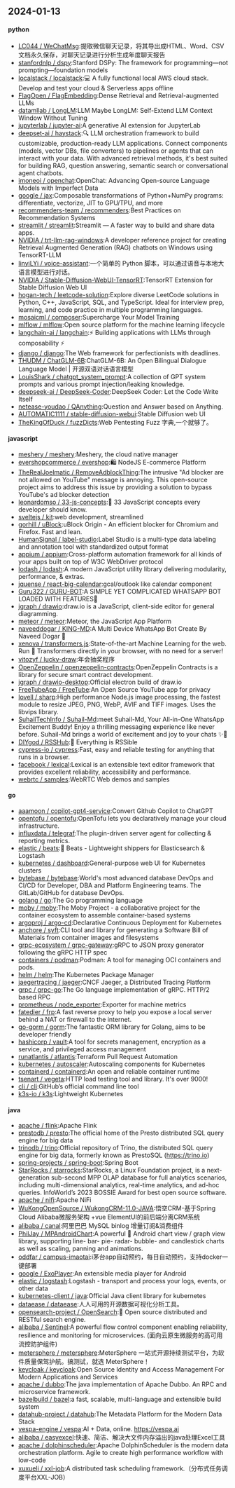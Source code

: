 ## 2024-01-13

#### python
* [LC044 / WeChatMsg](https://github.com/LC044/WeChatMsg):提取微信聊天记录，将其导出成HTML、Word、CSV文档永久保存，对聊天记录进行分析生成年度聊天报告
* [stanfordnlp / dspy](https://github.com/stanfordnlp/dspy):Stanford DSPy: The framework for programming—not prompting—foundation models
* [localstack / localstack](https://github.com/localstack/localstack):💻 A fully functional local AWS cloud stack. Develop and test your cloud & Serverless apps offline
* [FlagOpen / FlagEmbedding](https://github.com/FlagOpen/FlagEmbedding):Dense Retrieval and Retrieval-augmented LLMs
* [datamllab / LongLM](https://github.com/datamllab/LongLM):LLM Maybe LongLM: Self-Extend LLM Context Window Without Tuning
* [jupyterlab / jupyter-ai](https://github.com/jupyterlab/jupyter-ai):A generative AI extension for JupyterLab
* [deepset-ai / haystack](https://github.com/deepset-ai/haystack):🔍 LLM orchestration framework to build customizable, production-ready LLM applications. Connect components (models, vector DBs, file converters) to pipelines or agents that can interact with your data. With advanced retrieval methods, it's best suited for building RAG, question answering, semantic search or conversational agent chatbots.
* [imoneoi / openchat](https://github.com/imoneoi/openchat):OpenChat: Advancing Open-source Language Models with Imperfect Data
* [google / jax](https://github.com/google/jax):Composable transformations of Python+NumPy programs: differentiate, vectorize, JIT to GPU/TPU, and more
* [recommenders-team / recommenders](https://github.com/recommenders-team/recommenders):Best Practices on Recommendation Systems
* [streamlit / streamlit](https://github.com/streamlit/streamlit):Streamlit — A faster way to build and share data apps.
* [NVIDIA / trt-llm-rag-windows](https://github.com/NVIDIA/trt-llm-rag-windows):A developer reference project for creating Retrieval Augmented Generation (RAG) chatbots on Windows using TensorRT-LLM
* [linyiLYi / voice-assistant](https://github.com/linyiLYi/voice-assistant):一个简单的 Python 脚本，可以通过语音与本地大语言模型进行对话。
* [NVIDIA / Stable-Diffusion-WebUI-TensorRT](https://github.com/NVIDIA/Stable-Diffusion-WebUI-TensorRT):TensorRT Extension for Stable Diffusion Web UI
* [hogan-tech / leetcode-solution](https://github.com/hogan-tech/leetcode-solution):Explore diverse LeetCode solutions in Python, C++, JavaScript, SQL, and TypeScript. Ideal for interview prep, learning, and code practice in multiple programming languages.
* [mosaicml / composer](https://github.com/mosaicml/composer):Supercharge Your Model Training
* [mlflow / mlflow](https://github.com/mlflow/mlflow):Open source platform for the machine learning lifecycle
* [langchain-ai / langchain](https://github.com/langchain-ai/langchain):⚡ Building applications with LLMs through composability ⚡
* [django / django](https://github.com/django/django):The Web framework for perfectionists with deadlines.
* [THUDM / ChatGLM-6B](https://github.com/THUDM/ChatGLM-6B):ChatGLM-6B: An Open Bilingual Dialogue Language Model | 开源双语对话语言模型
* [LouisShark / chatgpt_system_prompt](https://github.com/LouisShark/chatgpt_system_prompt):A collection of GPT system prompts and various prompt injection/leaking knowledge.
* [deepseek-ai / DeepSeek-Coder](https://github.com/deepseek-ai/DeepSeek-Coder):DeepSeek Coder: Let the Code Write Itself
* [netease-youdao / QAnything](https://github.com/netease-youdao/QAnything):Question and Answer based on Anything.
* [AUTOMATIC1111 / stable-diffusion-webui](https://github.com/AUTOMATIC1111/stable-diffusion-webui):Stable Diffusion web UI
* [TheKingOfDuck / fuzzDicts](https://github.com/TheKingOfDuck/fuzzDicts):Web Pentesting Fuzz 字典,一个就够了。

#### javascript
* [meshery / meshery](https://github.com/meshery/meshery):Meshery, the cloud native manager
* [evershopcommerce / evershop](https://github.com/evershopcommerce/evershop):🛍️ NodeJS E-commerce Platform
* [TheRealJoelmatic / RemoveAdblockThing](https://github.com/TheRealJoelmatic/RemoveAdblockThing):The intrusive "Ad blocker are not allowed on YouTube" message is annoying. This open-source project aims to address this issue by providing a solution to bypass YouTube's ad blocker detection
* [leonardomso / 33-js-concepts](https://github.com/leonardomso/33-js-concepts):📜 33 JavaScript concepts every developer should know.
* [sveltejs / kit](https://github.com/sveltejs/kit):web development, streamlined
* [gorhill / uBlock](https://github.com/gorhill/uBlock):uBlock Origin - An efficient blocker for Chromium and Firefox. Fast and lean.
* [HumanSignal / label-studio](https://github.com/HumanSignal/label-studio):Label Studio is a multi-type data labeling and annotation tool with standardized output format
* [appium / appium](https://github.com/appium/appium):Cross-platform automation framework for all kinds of your apps built on top of W3C WebDriver protocol
* [lodash / lodash](https://github.com/lodash/lodash):A modern JavaScript utility library delivering modularity, performance, & extras.
* [jquense / react-big-calendar](https://github.com/jquense/react-big-calendar):gcal/outlook like calendar component
* [Guru322 / GURU-BOT](https://github.com/Guru322/GURU-BOT):A SIMPLE YET COMPLICATED WHATSAPP BOT LOADED WITH FEATURES🚩
* [jgraph / drawio](https://github.com/jgraph/drawio):draw.io is a JavaScript, client-side editor for general diagramming.
* [meteor / meteor](https://github.com/meteor/meteor):Meteor, the JavaScript App Platform
* [naveeddogar / KING-MD](https://github.com/naveeddogar/KING-MD):A Multi Device WhatsApp Bot Create By Naveed Dogar 🍁
* [xenova / transformers.js](https://github.com/xenova/transformers.js):State-of-the-art Machine Learning for the web. Run 🤗 Transformers directly in your browser, with no need for a server!
* [vitozyf / lucky-draw](https://github.com/vitozyf/lucky-draw):年会抽奖程序
* [OpenZeppelin / openzeppelin-contracts](https://github.com/OpenZeppelin/openzeppelin-contracts):OpenZeppelin Contracts is a library for secure smart contract development.
* [jgraph / drawio-desktop](https://github.com/jgraph/drawio-desktop):Official electron build of draw.io
* [FreeTubeApp / FreeTube](https://github.com/FreeTubeApp/FreeTube):An Open Source YouTube app for privacy
* [lovell / sharp](https://github.com/lovell/sharp):High performance Node.js image processing, the fastest module to resize JPEG, PNG, WebP, AVIF and TIFF images. Uses the libvips library.
* [SuhailTechInfo / Suhail-Md](https://github.com/SuhailTechInfo/Suhail-Md):meet Suhail-Md, Your All-in-One WhatsApp Excitement Buddy! Enjoy a thrilling messaging experience like never before. Suhail-Md brings a world of excitement and joy to your chats ✨🤖
* [DIYgod / RSSHub](https://github.com/DIYgod/RSSHub):🍰 Everything is RSSible
* [cypress-io / cypress](https://github.com/cypress-io/cypress):Fast, easy and reliable testing for anything that runs in a browser.
* [facebook / lexical](https://github.com/facebook/lexical):Lexical is an extensible text editor framework that provides excellent reliability, accessibility and performance.
* [webrtc / samples](https://github.com/webrtc/samples):WebRTC Web demos and samples

#### go
* [aaamoon / copilot-gpt4-service](https://github.com/aaamoon/copilot-gpt4-service):Convert Github Copilot to ChatGPT
* [opentofu / opentofu](https://github.com/opentofu/opentofu):OpenTofu lets you declaratively manage your cloud infrastructure.
* [influxdata / telegraf](https://github.com/influxdata/telegraf):The plugin-driven server agent for collecting & reporting metrics.
* [elastic / beats](https://github.com/elastic/beats):🐠 Beats - Lightweight shippers for Elasticsearch & Logstash
* [kubernetes / dashboard](https://github.com/kubernetes/dashboard):General-purpose web UI for Kubernetes clusters
* [bytebase / bytebase](https://github.com/bytebase/bytebase):World's most advanced database DevOps and CI/CD for Developer, DBA and Platform Engineering teams. The GitLab/GitHub for database DevOps.
* [golang / go](https://github.com/golang/go):The Go programming language
* [moby / moby](https://github.com/moby/moby):The Moby Project - a collaborative project for the container ecosystem to assemble container-based systems
* [argoproj / argo-cd](https://github.com/argoproj/argo-cd):Declarative Continuous Deployment for Kubernetes
* [anchore / syft](https://github.com/anchore/syft):CLI tool and library for generating a Software Bill of Materials from container images and filesystems
* [grpc-ecosystem / grpc-gateway](https://github.com/grpc-ecosystem/grpc-gateway):gRPC to JSON proxy generator following the gRPC HTTP spec
* [containers / podman](https://github.com/containers/podman):Podman: A tool for managing OCI containers and pods.
* [helm / helm](https://github.com/helm/helm):The Kubernetes Package Manager
* [jaegertracing / jaeger](https://github.com/jaegertracing/jaeger):CNCF Jaeger, a Distributed Tracing Platform
* [grpc / grpc-go](https://github.com/grpc/grpc-go):The Go language implementation of gRPC. HTTP/2 based RPC
* [prometheus / node_exporter](https://github.com/prometheus/node_exporter):Exporter for machine metrics
* [fatedier / frp](https://github.com/fatedier/frp):A fast reverse proxy to help you expose a local server behind a NAT or firewall to the internet.
* [go-gorm / gorm](https://github.com/go-gorm/gorm):The fantastic ORM library for Golang, aims to be developer friendly
* [hashicorp / vault](https://github.com/hashicorp/vault):A tool for secrets management, encryption as a service, and privileged access management
* [runatlantis / atlantis](https://github.com/runatlantis/atlantis):Terraform Pull Request Automation
* [kubernetes / autoscaler](https://github.com/kubernetes/autoscaler):Autoscaling components for Kubernetes
* [containerd / containerd](https://github.com/containerd/containerd):An open and reliable container runtime
* [tsenart / vegeta](https://github.com/tsenart/vegeta):HTTP load testing tool and library. It's over 9000!
* [cli / cli](https://github.com/cli/cli):GitHub’s official command line tool
* [k3s-io / k3s](https://github.com/k3s-io/k3s):Lightweight Kubernetes

#### java
* [apache / flink](https://github.com/apache/flink):Apache Flink
* [prestodb / presto](https://github.com/prestodb/presto):The official home of the Presto distributed SQL query engine for big data
* [trinodb / trino](https://github.com/trinodb/trino):Official repository of Trino, the distributed SQL query engine for big data, formerly known as PrestoSQL (https://trino.io)
* [spring-projects / spring-boot](https://github.com/spring-projects/spring-boot):Spring Boot
* [StarRocks / starrocks](https://github.com/StarRocks/starrocks):StarRocks, a Linux Foundation project, is a next-generation sub-second MPP OLAP database for full analytics scenarios, including multi-dimensional analytics, real-time analytics, and ad-hoc queries. InfoWorld’s 2023 BOSSIE Award for best open source software.
* [apache / nifi](https://github.com/apache/nifi):Apache NiFi
* [WuKongOpenSource / WukongCRM-11.0-JAVA](https://github.com/WuKongOpenSource/WukongCRM-11.0-JAVA):悟空CRM-基于Spring Cloud Alibaba微服务架构 +vue ElementUI的前后端分离CRM系统
* [alibaba / canal](https://github.com/alibaba/canal):阿里巴巴 MySQL binlog 增量订阅&消费组件
* [PhilJay / MPAndroidChart](https://github.com/PhilJay/MPAndroidChart):A powerful 🚀 Android chart view / graph view library, supporting line- bar- pie- radar- bubble- and candlestick charts as well as scaling, panning and animations.
* [oddfar / campus-imaotai](https://github.com/oddfar/campus-imaotai):i茅台app自动预约，每日自动预约，支持docker一键部署
* [google / ExoPlayer](https://github.com/google/ExoPlayer):An extensible media player for Android
* [elastic / logstash](https://github.com/elastic/logstash):Logstash - transport and process your logs, events, or other data
* [kubernetes-client / java](https://github.com/kubernetes-client/java):Official Java client library for kubernetes
* [dataease / dataease](https://github.com/dataease/dataease):人人可用的开源数据可视化分析工具。
* [opensearch-project / OpenSearch](https://github.com/opensearch-project/OpenSearch):🔎 Open source distributed and RESTful search engine.
* [alibaba / Sentinel](https://github.com/alibaba/Sentinel):A powerful flow control component enabling reliability, resilience and monitoring for microservices. (面向云原生微服务的高可用流控防护组件)
* [metersphere / metersphere](https://github.com/metersphere/metersphere):MeterSphere 一站式开源持续测试平台，为软件质量保驾护航。搞测试，就选 MeterSphere！
* [keycloak / keycloak](https://github.com/keycloak/keycloak):Open Source Identity and Access Management For Modern Applications and Services
* [apache / dubbo](https://github.com/apache/dubbo):The java implementation of Apache Dubbo. An RPC and microservice framework.
* [bazelbuild / bazel](https://github.com/bazelbuild/bazel):a fast, scalable, multi-language and extensible build system
* [datahub-project / datahub](https://github.com/datahub-project/datahub):The Metadata Platform for the Modern Data Stack
* [vespa-engine / vespa](https://github.com/vespa-engine/vespa):AI + Data, online. https://vespa.ai
* [alibaba / easyexcel](https://github.com/alibaba/easyexcel):快速、简洁、解决大文件内存溢出的java处理Excel工具
* [apache / dolphinscheduler](https://github.com/apache/dolphinscheduler):Apache DolphinScheduler is the modern data orchestration platform. Agile to create high performance workflow with low-code
* [xuxueli / xxl-job](https://github.com/xuxueli/xxl-job):A distributed task scheduling framework.（分布式任务调度平台XXL-JOB）
